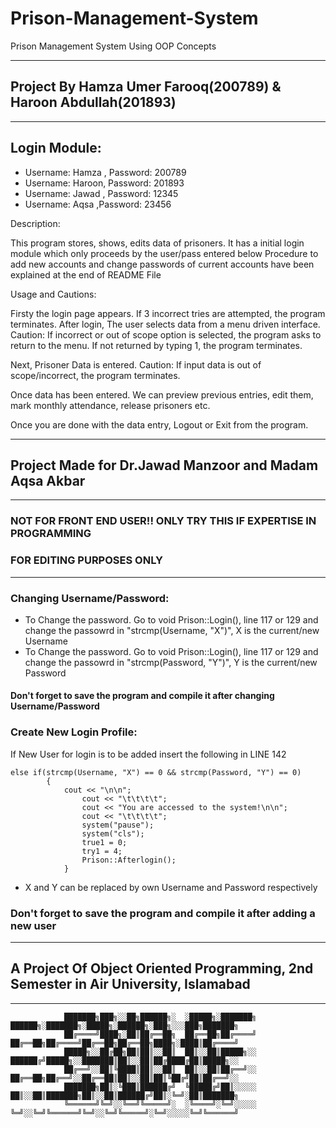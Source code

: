 # Prison-Management-System
Prison Management System Using OOP Concepts


*************************************************************************************************************************
## Project By Hamza Umer Farooq(200789) & Haroon Abdullah(201893)   
*********************************************************************************************************************************

## Login Module:
* Username: Hamza , Password: 200789
* Username: Haroon, Password: 201893
* Username: Jawad , Password: 12345
* Username: Aqsa   ,Password: 23456


Description:

This program stores, shows, edits data of prisoners. It has a initial login module which only proceeds by the user/pass entered below
Procedure to add new accounts and change passwords of current accounts have been explained at the end of README File


Usage and Cautions:

Firsty the login page appears. If 3 incorrect tries are attempted, the program terminates.
After login, The user selects data from a menu driven interface. Caution: If incorrect or out of scope option is selected, the program asks to return to the menu. If not returned by typing 1,
the program terminates.

Next, Prisoner Data is entered. Caution: If input data is out of scope/incorrect, the program terminates.

Once data has been entered. We can preview previous entries, edit them, mark monthly attendance, release prisoners etc.

Once you are done with the data entry, Logout or Exit from the program.


*************************************************************************************************************

## Project Made for Dr.Jawad Manzoor and Madam Aqsa Akbar


*****************************************************************************************************************************   
### NOT FOR FRONT END USER!! ONLY TRY THIS IF EXPERTISE IN PROGRAMMING   
### FOR EDITING PURPOSES ONLY   
***********************************************************************************************************************************


### Changing Username/Password:
* To Change the password. Go to void Prison::Login(), line 117 or 129 and change the passowrd in "strcmp(Username, "X")", X is the current/new Username
* To Change the password. Go to void Prison::Login(), line 117 or 129 and change the passowrd in "strcmp(Password, "Y")", Y is the current/new Password


#### Don't forget to save the program and compile it after changing Username/Password


### Create New Login Profile:

If New User for login is to be added insert the following in LINE 142

	else if(strcmp(Username, "X") == 0 && strcmp(Password, "Y") == 0)
        	{
        		cout << "\n\n";
            		cout << "\t\t\t\t";
            		cout << "You are accessed to the system!\n\n";
            		cout << "\t\t\t\t";
            		system("pause");
            		system("cls");
            		true1 = 0;
            		try1 = 4;
            		Prison::Afterlogin();
				}


* X and Y can be replaced by own Username and Password respectively

### Don't forget to save the program and compile it after adding a new user

******************************************************************************************************************************
## A Project Of Object Oriented Programming, 2nd Semester in Air University, Islamabad 
*********************************************************************************************************************************

				███████╗███╗░░██╗██████╗░  ░█████╗░███████╗  ██████╗░███████╗░█████╗░██████╗░███╗░░░███╗███████╗
				██╔════╝████╗░██║██╔══██╗  ██╔══██╗██╔════╝  ██╔══██╗██╔════╝██╔══██╗██╔══██╗████╗░████║██╔════╝
				█████╗░░██╔██╗██║██║░░██║  ██║░░██║█████╗░░  ██████╔╝█████╗░░███████║██║░░██║██╔████╔██║█████╗░░
				██╔══╝░░██║╚████║██║░░██║  ██║░░██║██╔══╝░░  ██╔══██╗██╔══╝░░██╔══██║██║░░██║██║╚██╔╝██║██╔══╝░░
				███████╗██║░╚███║██████╔╝  ╚█████╔╝██║░░░░░  ██║░░██║███████╗██║░░██║██████╔╝██║░╚═╝░██║███████╗
				╚══════╝╚═╝░░╚══╝╚═════╝░  ░╚════╝░╚═╝░░░░░  ╚═╝░░╚═╝╚══════╝╚═╝░░╚═╝╚═════╝░╚═╝░░░░░╚═╝╚══════╝
